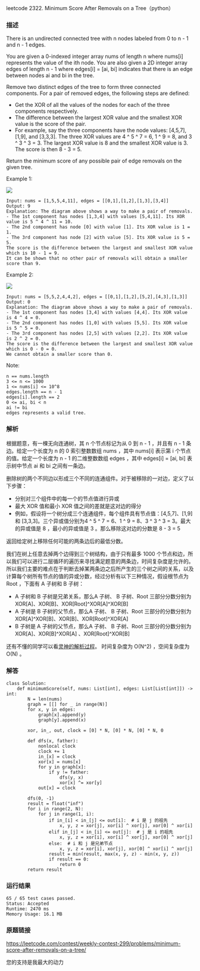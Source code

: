 leetcode  2322. Minimum Score After Removals on a Tree（python）




### 描述

There is an undirected connected tree with n nodes labeled from 0 to n - 1 and n - 1 edges.

You are given a 0-indexed integer array nums of length n where nums[i] represents the value of the ith node. You are also given a 2D integer array edges of length n - 1 where edges[i] = [ai, bi] indicates that there is an edge between nodes ai and bi in the tree.

Remove two distinct edges of the tree to form three connected components. For a pair of removed edges, the following steps are defined:

* Get the XOR of all the values of the nodes for each of the three components respectively.
* The difference between the largest XOR value and the smallest XOR value is the score of the pair.
* For example, say the three components have the node values: [4,5,7], [1,9], and [3,3,3]. The three XOR values are 4 ^ 5 ^ 7 = 6, 1 ^ 9 = 8, and 3 ^ 3 ^ 3 = 3. The largest XOR value is 8 and the smallest XOR value is 3. The score is then 8 - 3 = 5.

Return the minimum score of any possible pair of edge removals on the given tree.

 



Example 1:


![](https://assets.leetcode.com/uploads/2022/05/03/ex1drawio.png)

	Input: nums = [1,5,5,4,11], edges = [[0,1],[1,2],[1,3],[3,4]]
	Output: 9
	Explanation: The diagram above shows a way to make a pair of removals.
	- The 1st component has nodes [1,3,4] with values [5,4,11]. Its XOR value is 5 ^ 4 ^ 11 = 10.
	- The 2nd component has node [0] with value [1]. Its XOR value is 1 = 1.
	- The 3rd component has node [2] with value [5]. Its XOR value is 5 = 5.
	The score is the difference between the largest and smallest XOR value which is 10 - 1 = 9.
	It can be shown that no other pair of removals will obtain a smaller score than 9.
	
Example 2:


![](https://assets.leetcode.com/uploads/2022/05/03/ex2drawio.png)

	Input: nums = [5,5,2,4,4,2], edges = [[0,1],[1,2],[5,2],[4,3],[1,3]]
	Output: 0
	Explanation: The diagram above shows a way to make a pair of removals.
	- The 1st component has nodes [3,4] with values [4,4]. Its XOR value is 4 ^ 4 = 0.
	- The 2nd component has nodes [1,0] with values [5,5]. Its XOR value is 5 ^ 5 = 0.
	- The 3rd component has nodes [2,5] with values [2,2]. Its XOR value is 2 ^ 2 = 0.
	The score is the difference between the largest and smallest XOR value which is 0 - 0 = 0.
	We cannot obtain a smaller score than 0.





Note:

	n == nums.length
	3 <= n <= 1000
	1 <= nums[i] <= 10^8
	edges.length == n - 1
	edges[i].length == 2
	0 <= ai, bi < n
	ai != bi
	edges represents a valid tree.


### 解析

根据题意，有一棵无向连通树，其 n 个节点标记为从 0 到 n - 1 ，并且有 n - 1 条边。给定一个长度为 n 的 0 索引整数数组 nums ，其中 nums[i] 表示第 i 个节点的值。给定一个长度为 n - 1 的二维整数数组 edges ，其中 edges[i] = [ai, bi] 表示树中节点 ai 和 bi 之间有一条边。

删除树的两个不同边以形成三个不同的连通组件。对于被移除的一对边，定义了以下步骤：

* 分别对三个组件中的每一个的节点值进行异或
* 最大 XOR 值和最小 XOR 值之间的差就是这对边的得分
* 例如，假设将一个树分成三个连通组件，每个组件具有节点值：[4,5,7]、[1,9] 和 [3,3,3]。三个异或值分别为4 ^ 5 ^ 7 = 6、1 ^ 9 = 8、3 ^ 3 ^ 3 = 3。最大的异或值是 8 ，最小的异或值是 3 。那么移除这对边的分数是 8 - 3 = 5

返回给定树上移除任何可能的两条边后的最低分数。

我们在树上任意去掉两个边得到三个树结构，由于只有最多 1000 个节点和边，所以我们可以进行二层循环的遍历来寻找满足题意的两条边，时间复杂度是允许的。所以我们主要的难点在于判断去掉某两条边之后所产生的三个树之间的关系，以及计算每个树所有节点的值的异或分数，经过分析有以下三种情况，假设根节点为 Root ，下面有 A 子树和 B 子树：

*  A 子树和 B 子树是兄弟关系，那么A 子树、 B 子树、Root 三部分分数分别为 XOR[A]、XOR[B]、XOR[Root]^XOR[A]^XOR[B]
*  A 子树是 B 子树的父节点，那么A 子树、 B 子树、Root 三部分的分数分别为 XOR[A]^XOR[B]、XOR[B]、XOR[Root]^XOR[A]
*  B 子树是 A 子树的父节点，那么A 子树、 B 子树、Root 三部分的分数分别为 XOR[A]、XOR[B]^XOR[A] 、XOR[Root]^XOR[B]

还有不懂的同学可以看[灵神的解析过程](https://leetcode.cn/problems/minimum-score-after-removals-on-a-tree/solution/dfs-shi-jian-chuo-chu-li-shu-shang-wen-t-x1kk/)。
时间复杂度为 O(N^2) ，空间复杂度为 O(N) 。




### 解答

	class Solution:
	    def minimumScore(self, nums: List[int], edges: List[List[int]]) -> int:
	        N = len(nums)
	        graph = [[] for _ in range(N)]
	        for x, y in edges:
	            graph[x].append(y)
	            graph[y].append(x)
	
	        xor, in_, out, clock = [0] * N, [0] * N, [0] * N, 0
	
	        def dfs(x, father):
	            nonlocal clock
	            clock += 1
	            in_[x] = clock
	            xor[x] = nums[x]
	            for y in graph[x]:
	                if y != father:
	                    dfs(y, x)
	                    xor[x] ^= xor[y]
	            out[x] = clock
	
	        dfs(0, -1)
	        result = float("inf")
	        for i in range(2, N):
	            for j in range(1, i):
	                if in_[i] < in_[j] <= out[i]:  # i 是 j 的祖先
	                    x, y, z = xor[j], xor[i] ^ xor[j], xor[0] ^ xor[i]
	                elif in_[j] < in_[i] <= out[j]:  # j 是 i 的祖先
	                    x, y, z = xor[i], xor[i] ^ xor[j], xor[0] ^ xor[j]
	                else:  # i 和 j 是兄弟节点
	                    x, y, z = xor[i], xor[j], xor[0] ^ xor[i] ^ xor[j]
	                result = min(result, max(x, y, z) - min(x, y, z))
	                if result == 0:
	                    return 0
	        return result

### 运行结果

	
	65 / 65 test cases passed.
	Status: Accepted
	Runtime: 2470 ms
	Memory Usage: 16.1 MB

### 原题链接

https://leetcode.com/contest/weekly-contest-299/problems/minimum-score-after-removals-on-a-tree/


您的支持是我最大的动力
